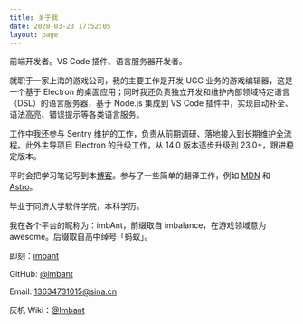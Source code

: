 ```yaml
---
title: 关于我
date: 2020-03-23 17:52:05
layout: page
---
```


前端开发者。VS Code 插件、语言服务器开发者。

就职于一家上海的游戏公司，我的主要工作是开发 UGC 业务的游戏编辑器，这是一个基于 Electron 的桌面应用；同时我还负责独立开发和维护内部领域特定语言（DSL）的语言服务器，基于 Node.js 集成到 VS Code 插件中，实现自动补全、语法高亮、错误提示等各类语言服务。

工作中我还参与 Sentry 维护的工作，负责从前期调研、落地接入到长期维护全流程。此外主导项目 Electron 的升级工作，从 14.0 版本逐步升级到 23.0+，跟进稳定版本。

平时会把学习笔记写到本[博客](https://imbant.github.io/blog)。参与了一些简单的翻译工作，例如 [MDN](https://github.com/mdn/translated-content/pulls?q=is%3Apr+author%3Aimbant+) 和 [Astro](https://astro.badg.es/contributor/imbant/)。

毕业于同济大学软件学院，本科学历。

我在各个平台的昵称为：imbAnt，前缀取自 imbalance，在游戏领域意为 awesome。后缀取自高中绰号「蚂蚁」。

即刻：[imbant](https://okjk.co/OUqto1)

GitHub: [@imbant](https://github.com/imbant)

Email: <13634731015@sina.cn>

灰机 Wiki：[@Imbant](https://warcraft.huijiwiki.com/wiki/用户:Imbant)

<!-- LinkedIn: [查看](https://www.linkedin.com/in/%E6%98%8E%E5%AE%87-%E8%AE%B8-7b2181194/) -->
